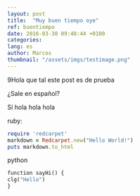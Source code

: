 ```yaml
---
layout: post
title:  "Muy buen tiempo oye"
ref: buentiempo
date: 2016-03-30 09:48:44 +0100
categories: 
lang: es
author: Marcos
thumbnail: "/assets/imgs/testimage.png"
---
```

9Hola que tal este post es de prueba

¿Sale en español?

Sí hola hola hola

ruby:

``` ruby
require 'redcarpet'
markdown = Redcarpet.new("Hello World!")
puts markdown.to_html
```

python

``` python
function sayHi() {
clg("Hello")
}
```

